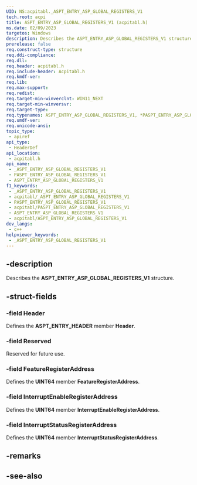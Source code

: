 ```yaml
---
UID: NS:acpitabl._ASPT_ENTRY_ASP_GLOBAL_REGISTERS_V1
tech.root: acpi
title: ASPT_ENTRY_ASP_GLOBAL_REGISTERS_V1 (acpitabl.h)
ms.date: 02/09/2023
targetos: Windows
description: Describes the ASPT_ENTRY_ASP_GLOBAL_REGISTERS_V1 structure.
prerelease: false
req.construct-type: structure
req.ddi-compliance: 
req.dll: 
req.header: acpitabl.h
req.include-header: Acpitabl.h
req.kmdf-ver: 
req.lib: 
req.max-support: 
req.redist: 
req.target-min-winverclnt: WIN11_NEXT
req.target-min-winversvr: 
req.target-type: 
req.typenames: ASPT_ENTRY_ASP_GLOBAL_REGISTERS_V1, *PASPT_ENTRY_ASP_GLOBAL_REGISTERS_V1
req.umdf-ver: 
req.unicode-ansi: 
topic_type:
 - apiref
api_type:
 - HeaderDef
api_location:
 - acpitabl.h
api_name:
 - _ASPT_ENTRY_ASP_GLOBAL_REGISTERS_V1
 - PASPT_ENTRY_ASP_GLOBAL_REGISTERS_V1
 - ASPT_ENTRY_ASP_GLOBAL_REGISTERS_V1
f1_keywords:
 - _ASPT_ENTRY_ASP_GLOBAL_REGISTERS_V1
 - acpitabl/_ASPT_ENTRY_ASP_GLOBAL_REGISTERS_V1
 - PASPT_ENTRY_ASP_GLOBAL_REGISTERS_V1
 - acpitabl/PASPT_ENTRY_ASP_GLOBAL_REGISTERS_V1
 - ASPT_ENTRY_ASP_GLOBAL_REGISTERS_V1
 - acpitabl/ASPT_ENTRY_ASP_GLOBAL_REGISTERS_V1
dev_langs:
 - c++
helpviewer_keywords:
 - _ASPT_ENTRY_ASP_GLOBAL_REGISTERS_V1
---
```


## -description

Describes the **ASPT_ENTRY_ASP_GLOBAL_REGISTERS_V1** structure.

## -struct-fields

### -field Header

Defines the **ASPT_ENTRY_HEADER** member **Header**.

### -field Reserved

Reserved for future use.

### -field FeatureRegisterAddress

Defines the **UINT64** member **FeatureRegisterAddress**.

### -field InterruptEnableRegisterAddress

Defines the **UINT64** member **InterruptEnableRegisterAddress**.

### -field InterruptStatusRegisterAddress

Defines the **UINT64** member **InterruptStatusRegisterAddress**.

## -remarks

## -see-also
